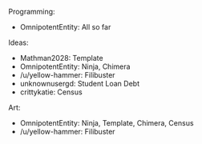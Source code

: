 Programming:
 - OmnipotentEntity: All so far

Ideas:
 - Mathman2028: Template
 - OmnipotentEntity: Ninja, Chimera
 - /u/yellow-hammer: Filibuster
 - unknownusergd: Student Loan Debt
 - crittykatie: Census

Art:
 - OmnipotentEntity: Ninja, Template, Chimera, Census
 - /u/yellow-hammer: Filibuster
